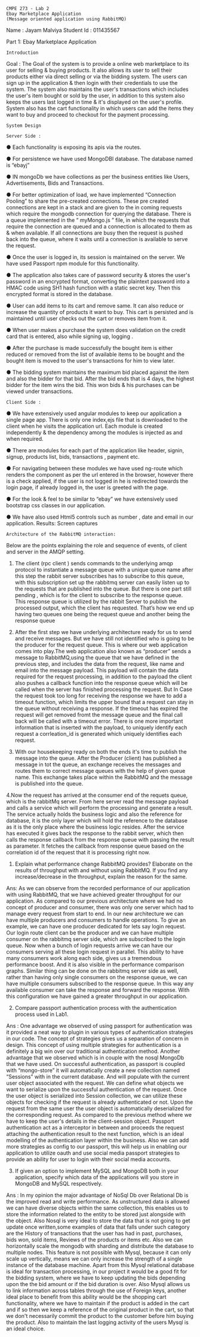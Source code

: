     CMPE 273 - Lab 2
    Ebay Marketplace Application
    (Message oriented application using RabbitMQ)

Name : Jayam Malviya
Student Id : 011435567

Part 1: Ebay Marketplace Application

    Introduction
    
Goal : The Goal of the system is to provide a online web marketplace to its user for selling &
buying products. It also allows its user to sell their products either via direct selling or via the
bidding system. The users can sign up in the application & then login with their credentials to
use the system. The system also maintains the user's transactions which includes the user's
item bought or sold by the user, in addition to this system also keeps the users last logged in
time & it's displayed on the user's profile. System also has the cart functionality in which users
can add the items they want to buy and proceed to checkout for the payment processing.

    System Design

    Server Side :
● Each functionality is exposing its apis via the routes.

● For persistence we have used MongoDBl database. The database named is “ebayj”

● IN mongoDb we have collections as per the business entities like Users,
Advertisements, Bids and Transactions.

● For better optimization of load, we have implemented “Connection Pooling” to share the
pre-created connections. These pre created connections are kept in a stack and are
given to the in coming requests which require the mongodb connection for querying the
database. There is a queue implemented in the “ myMongo.js ” file, in which the requests
that require the connection are queued and a connection is allocated to them as & when
available. If all connections are busy then the request is pushed back into the queue,
where it waits until a connection is available to serve the request.

● Once the user is logged in, its session is maintained on the server. We have used
Passport npm module for this functionality.

● The application also takes care of password security & stores the user's password in an
encrypted format, converting the plaintext password into a HMAC code using SH1 hash
function with a static secret key. Then this encrypted format is stored in the database.

● User can add items to its cart and remove same. It can also reduce or increase the
quantity of products it want to buy. This cart is persisted and is maintained until user
checks out the cart or removes item from it.

● When user makes a purchase the system does validation on the credit card that is
entered, also while signing up, logging .

● After the purchase is made successfully the bought item is either reduced or removed
from the list of available items to be bought and the bought item is moved to the user's
transactions for him to view later.

● The bidding system maintains the maximum bid placed against the item and also the
bidder for that bid. After the bid ends that is 4 days, the highest bidder for the item wins
the bid. This won bids & his purchases can be viewed under transactions.


    Client Side :
● We have extensively used angular modules to keep our application a single page app.
There is only one index,ejs file that is downloaded to the client when he visits the
application url. Each module is created independently & the dependency among the
modules is injected as and when required.

● There are modules for each part of the application like header, signin, signup, products
list, bids, transactions , payment etc.

● For navigating between these modules we have used ng-route which renders the
component as per the url entered in the browser, however there is a check applied, if the
user is not logged in he is redirected towards the login page, if already logged in, the
user is greeted with the page.

● For the look & feel to be similar to “ebay” we have extensively used bootstrap css
classes in our application.

● We have also used Html5 controls such as number , date and email in our application.
Results: Screen captures

    Architecture of the RabbitMQ interaction:
Below are the points explaining the role and sequence of events, of client and server in
the AMQP setting.
1. The client (rpc client ) sends commands to the underlying amqp protocol to instantiate a
message queue with a unique queue name after this step the rabbit server subscribes has to
subscribe to this queue, with this subscription set up the rabbitmq server can easily listen up to
the requests that are published into the queue. But there is one part still pending , which is for
the client to subscribe to the response queue. This response queue is utilized by the rabbit
Server to publish the processed output, which the client has requested. That’s how we end up
having two queues one being the request queue and another being the response queue

2. After the first step we have underlying architecture ready for us to send and receive
messages. But we have still not identified who is going to be the producer for the request
queue. This is where our web application comes into play.The web application also known as
“producer” sends a message to RabbitMQ,using the queue that we have defined in the previous
step, and includes the data from the request, like name and email into the message payload.
This payload will contain the data required for the request processing, in addition to the payload
the client also pushes a callback function into the response queue which will be called when the
server has finished processing the request. But In Case the request took too long for receiving
the response we have to add a timeout function, which limits the upper bound that a request can
stay in the queue without receiving a response. If the timeout has expired the request will get
removed fromt the message queue and the final call back will be called with a timeout error.
There is one more important information that is inserted with the payload, to uniquely identify
each request a corrleation_id is generated which uniquely identifies each request.

3. With our housekeeping ready on both the ends it's time to publish the message into the
queue. After the Producer (client) has published a message in tot the queue, an exchange
receives the messages and routes them to correct message queues with the help of given
queue name. This exchange takes place within the RabbitMQ and the message is published
into the queue.

4.Now the request has arrived at the consumer end of the requets queue, which is the rabbitMq
server. From here server read the message payload and calls a service which will perform the
processing and generate a result. The service actually holds the business logic and also the
reference for database, it is the only layer which will hold the reference to the database as it is
the only place where the business logic resides. After the service has executed it gives back the
response to the rabbit server, which then calls the response callback from the response queue
with passing the result as parameter. It fetches the callback from response queue based on the
correlation id of the request that it is processing right now.

1. Explain what performance change RabbitMQ provides? Elaborate on the results of
throughput with and without using RabbitMQ. If you find any increase/decrease in the
throughput, explain the reason for the same.

Ans: As we can observe from the recorded performance of our application with using
RabbitMQ, that we have achieved greater throughput for our application. As compared to our
previous architecture where we had no concept of producer and consumer, there was only one
server which had to manage every request from start to end. In our new architecture we can
have multiple producers and consumers to handle operations. To give an example, we can have
one producer dedicated for lets say login request. Our login route client can be the producer and
we can have multiple consumer on the rabbitmq server side, which are subscribed to the login
queue. Now when a bunch of login requests arrive we can have our consumers serving all these
login request in parallel. This ability to have many consumers work along each side, gives us a
tremendous performance boost. And it is also visible in the performance comparison graphs.
Similar thing can be done on the rabbitmq server side as well, rather than having only single
consumers on the response queue, we can have multiple consumers subscribed to the
response queue. In this way any available consumer can take the response and forward the
response. With this configuration we have gained a greater throughput in our application.

2. Compare passport authentication process with the authentication process used in Lab1.

Ans : One advantage we observed of using passport for authentication was it provided a neat
way to plugin in various types of authentication strategies in our code. The concept of strategies
gives us a separation of concern in design. This concept of using multiple strategies for
authentication is a definitely a big win over our traditional authentication method. Another
advantage that we observed which is in couple with the nosql MongoDb that we have used. On
successful authentication, as passport is coupled with “mongo-store” it will automatically create
a new collection named “Sessions” with in the current database. And will populate with the
current user object associated with the request. We can define what objects we want to serialize
upon the successful authentication of the request. Once the user object is serialized into
Session collection, we can utilize these objects for checking if the request is already
authenticated or not. Upon the request from the same user the user object is automatically
deserialized for the corresponding request. As compared to the previous method where we
have to keep the user's details in the client-session object. Passport authentication act as a
interceptor in between and proceeds the request attaching the authentication result to the next
function, which is an ideal modelling of the authentication layer within the business. Also we can
add more strategies as config to our passport, this will help us in enabling our application to
utilize oauth and use social media passport strategies to provide an ability for user to login with
their social media accounts.

3. If given an option to implement MySQL and MongoDB both in your application, specify which
data of the applications will you store in MongoDB and MySQL respectively.

Ans : In my opinion the major advantage of NoSql Db over Relational Db is the improved read
and write performance. As unstructured data is allowed we can have diverse objects within the
same collection, this enables us to store the information related to the entity to be stored just
alongside with the object. Also Nosql is very ideal to store the data that is not going to get
update once written,some examples of data that falls under such category are the History of
transactions that the user has had in past, purchases, bids won, sold items, Reviews of the
products or items etc. Also we can horizontally scale the mongodb with sharding and distribute
the database to multiple nodes. This feature is not possible with Mysql, because it can only
scale up vertically, means we can only increase the strength of a single instance of the
database machine. Apart from this Mysql relational database is ideal for transaction processing,
in our project it would be a good fit for the bidding system, where we have to keep updating the
bids depending upon the the bid amount or if the bid duration is over. Also Mysql allows us to
link information across tables through the use of Foreign keys, another ideal place to benefit
from this ability would be the shopping cart functionality, where we have to maintain if the
product is added in the cart and if so then we keep a reference of the original product in the cart,
so that we don't necessarily commit the product to the customer before him buying the product.
Also to maintain the last logging activity of the users Mysql is an ideal choice.